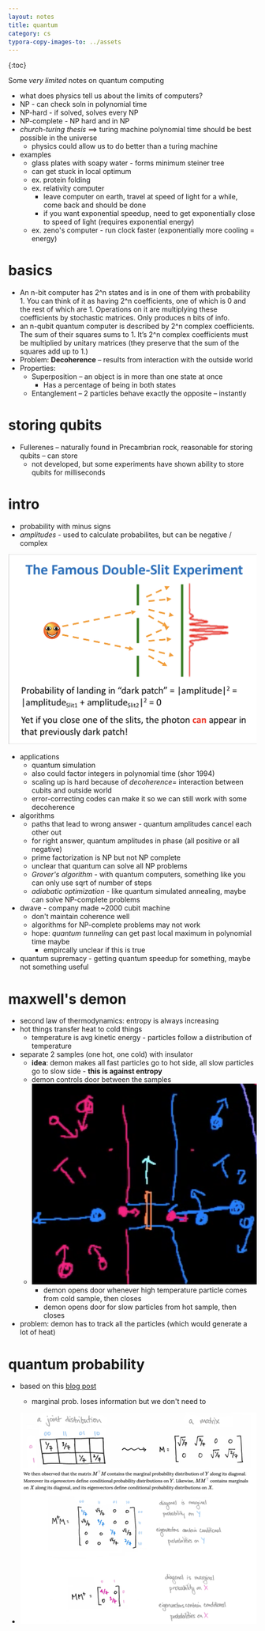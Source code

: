 ```yaml
---
layout: notes
title: quantum
category: cs
typora-copy-images-to: ../assets
---
```


{:toc}

Some *very limited* notes on quantum computing


- what does physics tell us about the limits of computers?
- NP - can check soln in polynomial time
- NP-hard - if solved, solves every NP
- NP-complete - NP hard and in NP
- *church-turing thesis* $\implies$ turing machine polynomial time should be best possible in the universe
  - physics could allow us to do better than a turing machine
- examples
  - glass plates with soapy water - forms minimum steiner tree
  - can get stuck in local optimum
  - ex. protein folding
  - ex. relativity computer
    - leave computer on earth, travel at speed of light for a while, come back and should be done
    - if you want exponential speedup, need to get exponentially close to speed of light (requires exponential energy)
  - ex. zeno's computer - run clock faster (exponentially more cooling = energy)

# basics
- An n-bit computer has 2^n states and is in one of them with probability 1.  You can think of it as having 2^n coefficients, one of which is 0 and the rest of which are 1.  Operations on it are multiplying these coefficients by stochastic matrices.  Only produces n bits of info.
- an n-qubit quantum computer is described by 2^n complex coefficients.  The sum of their squares sums to 1.  It’s 2^n complex coefficients must be multiplied by unitary matrices (they preserve that the sum of the squares add up to 1.)
- Problem: **Decoherence** – results from interaction with the outside world
- Properties: 	
	- Superposition – an object is in more than one state at once
		- Has a percentage of being in both states
	- Entanglement – 2 particles behave exactly the opposite – instantly

# storing qubits
- Fullerenes – naturally found in Precambrian rock, reasonable for storing qubits – can store 
	- not developed, but some experiments have shown ability to store qubits for milliseconds


# intro

- probability with minus signs
- *amplitudes* - used to calculate probabilites, but can be negative / complex

![](../assets/double_slit.png)

- applications
  - quantum simulation
  - also could factor integers in polynomial time (shor 1994)
  - scaling up is hard because of *decoherence*= interaction between cubits and outside world
  - error-correcting codes can make it so we can still work with some decoherence
- algorithms
  - paths that lead to wrong answer - quantum amplitudes cancel each other out
  - for right answer, quantum amplitudes in phase (all positive or all negative)
  - prime factorization is NP but not NP complete
  - unclear that quantum can solve all NP problems
  - *Grover's algorithm* - with quantum computers, something like you can only use sqrt of number of steps
  - *adiabatic optimization* - like quantum simulated annealing, maybe can solve NP-complete problems
- dwave - company made ~2000 cubit machine
  - don't maintain coherence well
  - algorithms for NP-complete problems may not work
  - hope: *quantum tunneling* can get past local maximum in polynomial time maybe
    - empircally unclear if this is true
- quantum supremacy - getting quantum speedup for something, maybe not something useful

# maxwell's demon

- second law of thermodynamics: entropy is always increasing
- hot things transfer heat to cold things
  - temperature is avg kinetic energy - particles follow a diistribution of temperature
- separate 2 samples (one hot, one cold) with insulator
  - **idea**: demon makes all fast particles go to hot side, all slow particles go to slow side - **this is against entropy**
  - demon controls door between the samples
  - ![](../assets/demon.png)
    - demon opens door whenever high temperature particle comes from cold sample, then closes
    - demon opens door for slow particles from hot sample, then closes
- problem: demon has to track all the particles (which would generate a lot of heat)

# quantum probability

- based on this [blog post](https://www.math3ma.com/blog/a-first-look-at-quantum-probability-part-1)

  - marginal prob. loses information but we don't need to
- ![Screen Shot 2019-08-17 at 10.36.26 AM](../assets/matrix_prob.png)
  
  